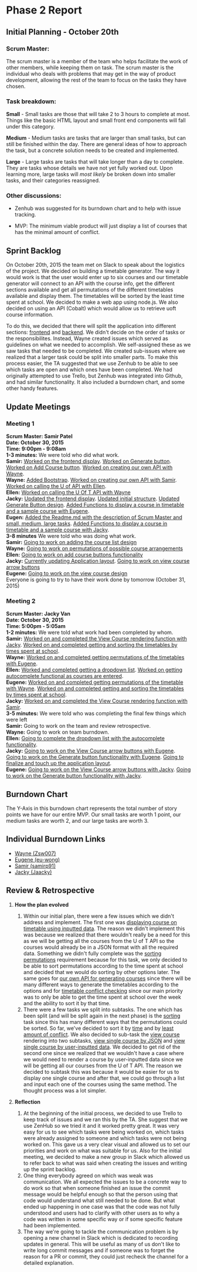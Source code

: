 # Phase 2 Report

## Initial Planning - October 20th
### Scrum Master:
The scrum master is a member of the team who helps facilitate the work of other members, while keeping them on task. The scrum master is the individual who deals with problems that may get in the way of product development, allowing the rest of the team to focus on the tasks they have chosen.

### Task breakdown:

**Small** - Small tasks are those that will take 2 to 3 hours to complete at most. Things like the basic HTML layout and small front end components will fall under this category.

**Medium** - Medium tasks are tasks that are larger than small tasks, but can still be finished within the day. There are general ideas of how to approach the task, but a concrete solution needs to be created and implemented.

**Large** - Large tasks are tasks that will take longer than a day to complete. They are tasks whose details we have not yet fully worked out. Upon learning more, large tasks will *most likely* be broken down into smaller tasks, and their categories reassigned.

### Other discussions:
- Zenhub was suggested for its burndown chart and to help with issue tracking.

- MVP: The minimum viable product will just display a list of courses that has the minimal amount of conflict.

## Sprint Backlog
On October 20th, 2015 the team met on Slack to speak about the logistics of the project. We decided on building a timetable generator. The way it would work is that the user would enter up to six courses and our timetable generator will connect to an API with the course info, get the different sections available and get all permutations of the different timetables available and display them. The timetables will be sorted by the least time spent at school. We decided to make a web app using node.js. We also decided on using an API (Cobalt) which would allow us to retrieve uoft course information.

To do this, we decided that there will split the application into different sections: [frontend](https://github.com/csc301-fall-2015/project-team12-L0101/issues?utf8=%E2%9C%93&q=+label%3Afrontend+) and [backend](https://github.com/csc301-fall-2015/project-team12-L0101/issues?utf8=%E2%9C%93&q=+label%3Abackend+). We didn't decide on the order of tasks or the responsibilites. Instead, Wayne created issues which served as guidelines on what we needed to accomplish. We self-assigned these as we saw tasks that needed to be completed. We created sub-issues where we realized that a larger task could be split into smaller parts. To make this process easier, the TA suggested that we use Zenhub to be able to see which tasks are open and which ones have been completed. We had originally attempted to use Trello, but Zenhub was integrated into Github, and had similar functionality. It also included a burndown chart, and some other handy features.

## Update Meetings

### Meeting 1
**Scrum Master: Samir Patel**  
**Date: October 30, 2015**  
**Time: 9:00pm - 9:08am**  
**1-3 minutes:** We were told who did what work.  
**Samir:** [Worked on the frontend display](https://github.com/csc301-fall-2015/project-team12-L0101/issues/5). [Worked on Generate button](https://github.com/csc301-fall-2015/project-team12-L0101/issues/8). [Worked on Add Course button](https://github.com/csc301-fall-2015/project-team12-L0101/issues/7). [Worked on creating our own API with Wayne](https://github.com/csc301-fall-2015/project-team12-L0101/issues/18).  
**Wayne:** [Added Bootstrap](https://github.com/csc301-fall-2015/project-team12-L0101/issues/23). [Worked on creating our own API with Samir](https://github.com/csc301-fall-2015/project-team12-L0101/issues/18). [Worked on calling the U of API with Ellen](https://github.com/csc301-fall-2015/project-team12-L0101/issues/15).  
**Ellen:** [Worked on calling the U Of T API with Wayne](https://github.com/csc301-fall-2015/project-team12-L0101/issues/15)  
**Jacky:** [Updated the frontend display](https://github.com/csc301-fall-2015/project-team12-L0101/issues/5). [Updated initial structure](https://github.com/csc301-fall-2015/project-team12-L0101/issues/7). [Updated Generate Button design](https://github.com/csc301-fall-2015/project-team12-L0101/issues/8). [Added Functions to display a course in timetable and a sample course with Eugene](https://github.com/csc301-fall-2015/project-team12-L0101/commit/d8afe919844e795add345ba7c8adb98f146bb316).  
**Eugen:** [Added the Readme.md with the description of Scrum Master and small, medium, large tasks](https://github.com/csc301-fall-2015/project-team12-L0101/commit/0e07a33a562cc161ccd14c9d06091aabe5ca288b). [Added Functions to display a course in timetable and a sample course with Jacky](https://github.com/csc301-fall-2015/project-team12-L0101/commit/d8afe919844e795add345ba7c8adb98f146bb316).  
**3-8 minutes** We were told who was doing what work.  
**Samir:** [Going to work on adding the course list design](https://github.com/csc301-fall-2015/project-team12-L0101/issues/19)  
**Wayne:** [Going to work on permutations of possible course arrangements](https://github.com/csc301-fall-2015/project-team12-L0101/issues/16)  
**Ellen:** [Going to work on add course buttons functionality](https://github.com/csc301-fall-2015/project-team12-L0101/issues/10)  
**Jacky:** [Currently updating Application layout](https://github.com/csc301-fall-2015/project-team12-L0101/issues/6). [Going to work on view course arrow buttons](https://github.com/csc301-fall-2015/project-team12-L0101/issues/13)  
**Eugene:** [Going to work on the view course design](https://github.com/csc301-fall-2015/project-team12-L0101/issues/9)  
Everyone is going to try to have their work done by tomorrow (October 31, 2015)

### Meeting 2
**Scrum Master: Jacky Van**  
**Date: October 30, 2015**  
**Time: 5:00pm - 5:05am**  
**1-2 minutes:** We were told what work had been completed by whom.  
**Samir:** [Worked on and completed the View Course rendering function with Jacky](https://github.com/csc301-fall-2015/project-team12-L0101/issues/12). [Worked on and completed getting and sorting the timetables by times spent at school](https://github.com/csc301-fall-2015/project-team12-L0101/issues/44).  
**Wayne:** [Worked on and completed getting permutations of the timetables with Eugene](https://github.com/csc301-fall-2015/project-team12-L0101/issues/16).  
**Ellen:** [Worked and completed getting a dropdown list](https://github.com/csc301-fall-2015/project-team12-L0101/issues/19). [Worked on getting autocomplete functional as courses are entered](https://github.com/csc301-fall-2015/project-team12-L0101/issues/10).  
**Eugene:** [Worked on and completed getting permutations of the timetable with Wayne](https://github.com/csc301-fall-2015/project-team12-L0101/issues/12). [Worked on and completed getting and sorting the timetables by times spent at school](https://github.com/csc301-fall-2015/project-team12-L0101/issues/44).  
**Jacky:** [Worked on and completed the View Course rendering function with Samir](https://github.com/csc301-fall-2015/project-team12-L0101/issues/12).  
**3-5 minutes:** We were told who was completing the final few things which were left  
**Samir:** Going to work on the team and review retrospective.  
**Wayne:** Going to work on team burndown.  
**Ellen:** [Going to complete the dropdown list with the autocomplete functionality](https://github.com/csc301-fall-2015/project-team12-L0101/issues/10).  
**Jacky:** [Going to work on the View Course arrow buttons with Eugene](https://github.com/csc301-fall-2015/project-team12-L0101/issues/13). [Going to work on the Generate button functionality with Eugene](https://github.com/csc301-fall-2015/project-team12-L0101/issues/11). [Going to finalize and touch up the application layout](https://github.com/csc301-fall-2015/project-team12-L0101/issues/6).  
**Eugene:**  [Going to work on the View Course arrow buttons with Jacky](https://github.com/csc301-fall-2015/project-team12-L0101/issues/13). [Going to work on the Generate button functionality with Jacky](https://github.com/csc301-fall-2015/project-team12-L0101/issues/11).

## Burndown Chart
The Y-Axis in this burndown chart represents the total number of story points we have for our entire MVP. Our small tasks are worth 1 point, our medium tasks are worth 2, and our large tasks are worth 3.

## Individual Burndown Links
* [Wayne (Zsw007)](./burndown/Zsw007.png)
* [Eugene (eu-wong)](./burndown/eu-wong.jpg)
* [Samir (samirp91)](./burndown/samirp91.jpg)
* [Jacky (Jaacky)](./burndown/Jaacky.jpg)

## Review & Retrospective
1.  **How the plan evolved**
    1. Within our initial plan, there were a few issues which we didn't address and 
    implement. The first one was [displaying course on timetable using inputted data](https://github.com/csc301-fall-2015/project-team12-L0101/issues/41). 
    The reason we didn't implement this was because we realized that there 
    wouldn't really be a need for this as we will be getting all the courses from the
    U of T API so the courses would already be in a JSON format with all the required
    data. Something we didn't fully complete was the [sorting permutations](https://github.com/csc301-fall-2015/project-team12-L0101/issues/44)
    requirement because for this task, we only decided to be able to sort permutations 
    according to the time spent at school and decided that we would do sorting by other
    options later. The same goes for [our own API for generating courses](https://github.com/csc301-fall-2015/project-team12-L0101/issues/17) since
    there will be many different ways to generate the timetables according to the
    options and for [timetable conflict checking](https://github.com/csc301-fall-2015/project-team12-L0101/issues/49) since our main priority was to
    only be able to get the time spent at school over the week and the ability to sort
    it by that time.
    2. There were a few tasks we split into subtasks. The one which has been split (and
    will be split again in the next phase) is the [sorting](https://github.com/csc301-fall-2015/project-team12-L0101/issues/44) task since this has 
    many different ways that the permutations could be sorted. So far, we've decided 
    to sort it by [time](https://github.com/csc301-fall-2015/project-team12-L0101/issues/50) and by [least amount of conflict](#https://github.com/csc301-fall-2015/project-team12-L0101/issues/9). We also decided
    to sub-task the [view course](https://github.com/csc301-fall-2015/project-team12-L0101/issues/12) rendering into two subtasks, [view single course by JSON](https://github.com/csc301-fall-2015/project-team12-L0101/issues/35)
    and [view single course by user-inputted data](https://github.com/csc301-fall-2015/project-team12-L0101/issues/41). We decided to get rid of the
    second one since we realized that we wouldn't have a case where we would need to 
    render a course by user-inputted data since we will be getting all our courses from
    the U of T API. The reason we decided to subtask this was because it would be
    easier for us to display one single course and after that, we could go through a 
    list and input each one of the courses using the same method. The thought process 
    was a lot simpler.  

2. **Reflection**
    1. At the beginning of the initial process, we decided to use Trello to keep 
    track of issues and we ran this by the TA. She suggest that we use ZenHub so 
    we tried it and it worked pretty great. It was very easy for us to see which tasks
    were being worked on, which tasks were already assigned to someone and which tasks
    were not being worked on. This gave us a very clear visual and allowed us to set
    our priorities and work on what was suitable for us. Also for the initial meeting,
    we decided to make a new group in Slack which allowed us to refer back to what was
    said when creating the issues and writing up the sprint backlog.  
    2. One thing everybody agreed on which was weak was communication. We all expected
    the issues to be a concrete way to do work so that when someone finished an issue
    the commit message would be helpful enough so that the person using that code
    would understand what still needed to be done. But what ended up happening in 
    one case was that the code was not fully understood and users had to clarify with
    other users as to why a code was written in some specific way or if some specific
    feature had been implemented.  
    3. The way we're going to tackle the communication problem is by opening a new
    channel in Slack which is dedicated to recording updates in general. This will be
    useful as many of us don't like to write long commit messages and if someone was
    to forget the reason for a PR or commit, they could just recheck the channel for
    a detailed explanation.
